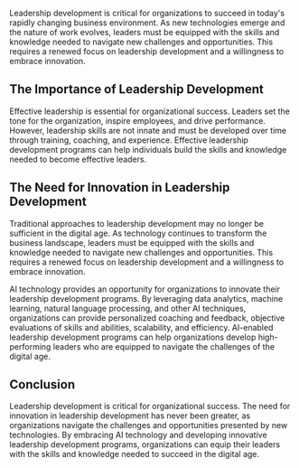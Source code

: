 
Leadership development is critical for organizations to succeed in today's rapidly changing business environment. As new technologies emerge and the nature of work evolves, leaders must be equipped with the skills and knowledge needed to navigate new challenges and opportunities. This requires a renewed focus on leadership development and a willingness to embrace innovation.

The Importance of Leadership Development
----------------------------------------

Effective leadership is essential for organizational success. Leaders set the tone for the organization, inspire employees, and drive performance. However, leadership skills are not innate and must be developed over time through training, coaching, and experience. Effective leadership development programs can help individuals build the skills and knowledge needed to become effective leaders.

The Need for Innovation in Leadership Development
-------------------------------------------------

Traditional approaches to leadership development may no longer be sufficient in the digital age. As technology continues to transform the business landscape, leaders must be equipped with the skills and knowledge needed to navigate new challenges and opportunities. This requires a renewed focus on leadership development and a willingness to embrace innovation.

AI technology provides an opportunity for organizations to innovate their leadership development programs. By leveraging data analytics, machine learning, natural language processing, and other AI techniques, organizations can provide personalized coaching and feedback, objective evaluations of skills and abilities, scalability, and efficiency. AI-enabled leadership development programs can help organizations develop high-performing leaders who are equipped to navigate the challenges of the digital age.

Conclusion
----------

Leadership development is critical for organizational success. The need for innovation in leadership development has never been greater, as organizations navigate the challenges and opportunities presented by new technologies. By embracing AI technology and developing innovative leadership development programs, organizations can equip their leaders with the skills and knowledge needed to succeed in the digital age.
